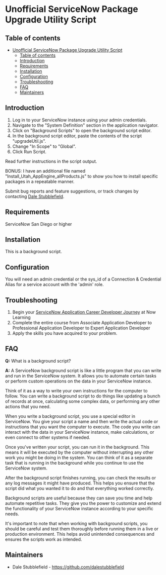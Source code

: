 # Unofficial ServiceNow Package Upgrade Utility Script

## Table of contents
- [Unofficial ServiceNow Package Upgrade Utility Script](#unofficial-servicenow-package-upgrade-utility-script)
  - [Table of contents](#table-of-contents)
  - [Introduction](#introduction)
  - [Requirements](#requirements)
  - [Installation](#installation)
  - [Configuration](#configuration)
  - [Troubleshooting](#troubleshooting)
  - [FAQ](#faq)
  - [Maintainers](#maintainers)

## Introduction

1) Log in to your ServiceNow instance using your admin credentials.
1) Navigate to the "System Definition" section in the application navigator.
1) Click on "Background Scripts" to open the background script editor.
1) In the background script editor, paste the contents of the script "upgradeUtil.js". 
1) Change "In Scope" to "Global".
1) Click Run Script.

Read further instructions in the script output. 

BONUS: I have an additional file named "Install_Utah_AppEngine_allProducts.js" to show you how to install specific packages in a repeatable manner. 

Submit bug reports and feature suggestions, or track changes by contacting [Dale Stubblefield](mailto:dale.stubblefield@servicenow.com).

## Requirements

ServiceNow San Diego or higher

## Installation

This is a background script. 

## Configuration

You will need an admin credential or the sys_id of a Connection & Credential Alias for a service account with the 'admin' role.

## Troubleshooting

1) Begin your [ServiceNow Application Career Developer Journey](https://nowlearning.servicenow.com/lxp?id=journey_overview&journey_id=cbdb13f91b5aa5d013f9a6c1b24bcb44) at Now Learning
1) Complete the entire course from Associate Application Developer to Professional Application Developer to Expert Application Developer
1) Apply the skills you have acquired to your problem.


## FAQ

**Q:** What is a background script?

**A:** A ServiceNow background script is like a little program that you can write and run in the ServiceNow system. It allows you to automate certain tasks or perform custom operations on the data in your ServiceNow instance.

Think of it as a way to write your own instructions for the computer to follow. You can write a background script to do things like updating a bunch of records at once, calculating some complex data, or performing any other actions that you need.

When you write a background script, you use a special editor in ServiceNow. You give your script a name and then write the actual code or instructions that you want the computer to execute. The code you write can interact with the data in your ServiceNow instance, make calculations, or even connect to other systems if needed.

Once you've written your script, you can run it in the background. This means it will be executed by the computer without interrupting any other work you might be doing in the system. You can think of it as a separate task that is running in the background while you continue to use the ServiceNow system.

After the background script finishes running, you can check the results or any log messages it might have produced. This helps you ensure that the script did what you wanted it to do and that everything worked correctly.

Background scripts are useful because they can save you time and help automate repetitive tasks. They give you the power to customize and extend the functionality of your ServiceNow instance according to your specific needs.

It's important to note that when working with background scripts, you should be careful and test them thoroughly before running them in a live or production environment. This helps avoid unintended consequences and ensures the scripts work as intended.

## Maintainers

- Dale Stubblefield - https://github.com/dalestubblefield
